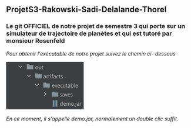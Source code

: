 ## ProjetS3-Rakowski-Sadi-Delalande-Thorel
<h3>Le git OFFICIEL de notre projet de semestre 3 qui porte sur un simulateur de trajectoire de planètes et qui est tutoré par monsieur Rosenfeld</h3>


*Pour obtenir l'exécutable de notre projet suivez le chemin ci- dessous*

![](src/main/resources/images/jar_path.png "le path")

*En ce moment, il s'appelle demo.jar, normalement un double clic suffit.*